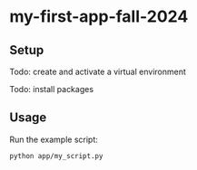 # my-first-app-fall-2024

## Setup

Todo: create and activate a virtual environment

Todo: install packages 

## Usage

Run the example script:

```sh
python app/my_script.py
```